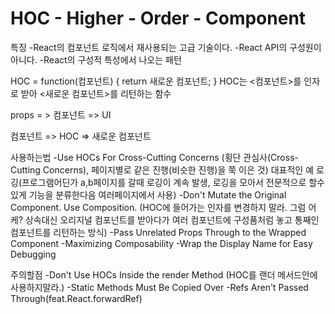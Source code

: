 # HOC - Higher - Order - Component

특징
-React의 컴포넌트 로직에서 재사용되는 고급 기술이다.
-React API의 구성원이 아니다.
-React의 구성적 특성에서 나오는 패턴

HOC = function(컴포넌트) { return 새로운 컴포넌트; }
HOC는 <컴포넌트>를 인자로 받아 <새로운 컴포넌트>를 리턴하는 함수

props = > 컴포넌트 => UI

컴포넌트 => HOC => 새로운 컴포넌트

사용하는법
-Use HOCs For Cross-Cutting Concerns
(횡단 관심사(Cross-Cutting Concerns), 페이지별로 같은 진행(비슷한 진행)을 쭉 이은 것)
대표적인 예 로깅(프로그램어딘가 a,b페이지를 갈때 로깅이 계속 발생, 로깅을 모아서 전문적으로 할수있게 기능을 분류한다음 여러페이지에서 사용)
-Don't Mutate the Original Component. Use Composition.
(HOC에 들어가는 인자를 변경하지 말라. 그럼 어케? 상속대신 오리지널 컴포넌트를 받아다가 여러 컴포넌트에 구성품처럼 놓고 통째인 컴포넌트를 리턴하는 방식)
-Pass Unrelated Props Through to the Wrapped Component
-Maximizing Composability
-Wrap the Display Name for Easy Debugging

주의할점
-Don't Use HOCs Inside the render Method
(HOC를 랜더 메서드안에 사용하지말라.)
-Static Methods Must Be Copied Over
-Refs Aren't Passed Through(feat.React.forwardRef)
